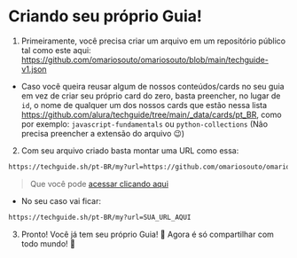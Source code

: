 # Criando seu próprio Guia!

1. Primeiramente, você precisa criar um arquivo em um repositório público tal como este aqui: https://github.com/omariosouto/omariosouto/blob/main/techguide-v1.json
- Caso você queira reusar algum de nossos conteúdos/cards no seu guia em vez de criar seu próprio card do zero, basta preencher, no lugar de `id`, o nome de qualquer um dos nossos cards que estão nessa lista https://github.com/alura/techguide/tree/main/_data/cards/pt_BR, como por exemplo: `javascript-fundamentals` ou `python-collections` (Não precisa preencher a extensão do arquivo 😉)

2. Com seu arquivo criado basta montar uma URL como essa: 

```sh
https://techguide.sh/pt-BR/my?url=https://github.com/omariosouto/omariosouto/blob/main/techguide-v1.json
```
> Que você pode [acessar clicando aqui](https://techguide.sh/pt-BR/my?url=https://github.com/omariosouto/omariosouto/blob/main/techguide-v1.json)

- No seu caso vai ficar: 

```sh
https://techguide.sh/pt-BR/my?url=SUA_URL_AQUI
```

3. Pronto! Você já tem seu próprio Guia! 🎉 Agora é só compartilhar com todo mundo! 🚀

